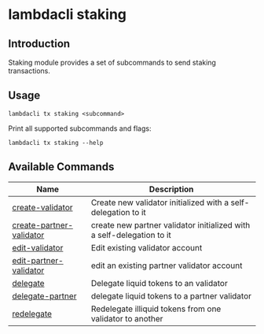 # lambdacli staking

## Introduction

Staking module provides a set of subcommands to send staking transactions.

## Usage

```
lambdacli tx staking <subcommand>
```

Print all supported subcommands and flags:
```
lambdacli tx staking --help
```

## Available Commands

| Name                            | Description                                                   |
| --------------------------------| --------------------------------------------------------------|
| [create-validator](create-validator.md)                       | Create new validator initialized with a self-delegation to it                                 |
| [create-partner-validator](create-partner-validator.md)                       | create new partner validator initialized with a self-delegation to it                                 |
| [edit-validator](edit-validator.md)                           | Edit existing validator account                                                           |
| [edit-partner-validator](edit-partner-validator.md)                           | edit an existing partner validator account                                                          |
| [delegate](delegate.md)                                       | Delegate liquid tokens to an validator                                                        |
| [delegate-partner](delegate-partner.md)                                       | delegate liquid tokens to a partner validator                                                        |
| [redelegate](redelegate.md)                                   | Redelegate illiquid tokens from one validator to another                                      |

